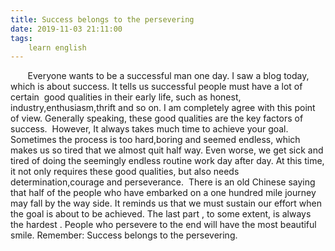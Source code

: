```yaml
---
title: Success belongs to the persevering
date: 2019-11-03 21:11:00
tags:
    learn english
---
```

       Everyone wants to be a successful man one day. I saw a blog today, which is about success. It tells us successful people must have a lot of  certain  good qualities in their early life, such as honest, industry,enthusiasm,thrift and so on. I am completely agree with this point of view. Generally speaking, these good qualities are the key factors of success.  However, It always takes much time to achieve your goal. Sometimes the process is too hard,boring and seemed endless, which makes us so tired that we almost quit half way. Even worse, we get sick and tired of doing the seemingly endless routine work day after day. At this time, it not only requires these good qualities, but also needs determination,courage and perseverance.  There is an old Chinese saying that half of the people who have embarked on a one hundred mile journey may fall by the way side. It reminds us that we must sustain our effort when the goal is about to be achieved. The last part , to some extent, is always the hardest . People who persevere to the end will have the most beautiful smile. Remember: Success belongs to the persevering.  